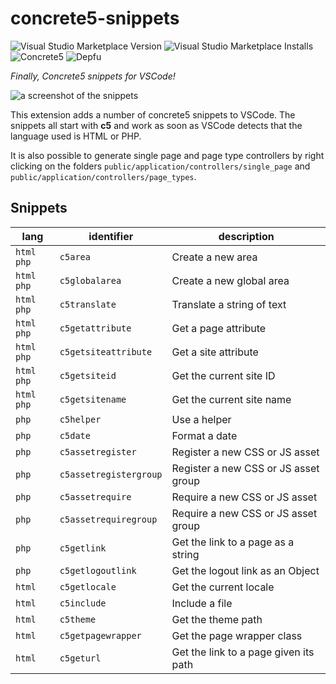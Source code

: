 # concrete5-snippets

![Visual Studio Marketplace Version](https://img.shields.io/visual-studio-marketplace/v/c5snippets.concrete5-snippets?style=flat-square)
![Visual Studio Marketplace Installs](https://img.shields.io/visual-studio-marketplace/i/c5snippets.concrete5-snippets?style=flat-square)
![Concrete5](https://img.shields.io/badge/concrete5-8.5.7-informational?style=flat-square)
![Depfu](https://img.shields.io/depfu/puka-tchou/c5_snippets?style=flat-square)

_Finally, Concrete5 snippets for VSCode!_

![a screenshot of the snippets](images/demo.png)

This extension adds a number of concrete5 snippets to VSCode. The snippets all start with **c5** and work as soon as VSCode detects that the language used is HTML or PHP.

It is also possible to generate single page and page type controllers by right clicking on the folders `public/application/controllers/single_page` and `public/application/controllers/page_types`.

## Snippets

| lang         | identifier             | description                           |
| ------------ | ---------------------- | ------------------------------------- |
| `html` `php` | `c5area`               | Create a new area                     |
| `html` `php` | `c5globalarea`         | Create a new global area              |
| `html` `php` | `c5translate`          | Translate a string of text            |
| `html` `php` | `c5getattribute`       | Get a page attribute                  |
| `html` `php` | `c5getsiteattribute`   | Get a site attribute                  |
| `html` `php` | `c5getsiteid`          | Get the current site ID               |
| `html` `php` | `c5getsitename`        | Get the current site name             |
| `php`        | `c5helper`             | Use a helper                          |
| `php`        | `c5date`               | Format a date                         |
| `php`        | `c5assetregister`      | Register a new CSS or JS asset        |
| `php`        | `c5assetregistergroup` | Register a new CSS or JS asset group  |
| `php`        | `c5assetrequire`       | Require a new CSS or JS asset         |
| `php`        | `c5assetrequiregroup`  | Require a new CSS or JS asset group   |
| `php`        | `c5getlink`            | Get the link to a page as a string    |
| `php`        | `c5getlogoutlink`      | Get the logout link as an Object      |
| `html`       | `c5getlocale`          | Get the current locale                |
| `html`       | `c5include`            | Include a file                        |
| `html`       | `c5theme`              | Get the theme path                    |
| `html`       | `c5getpagewrapper`     | Get the page wrapper class            |
| `html`       | `c5geturl`             | Get the link to a page given its path |
